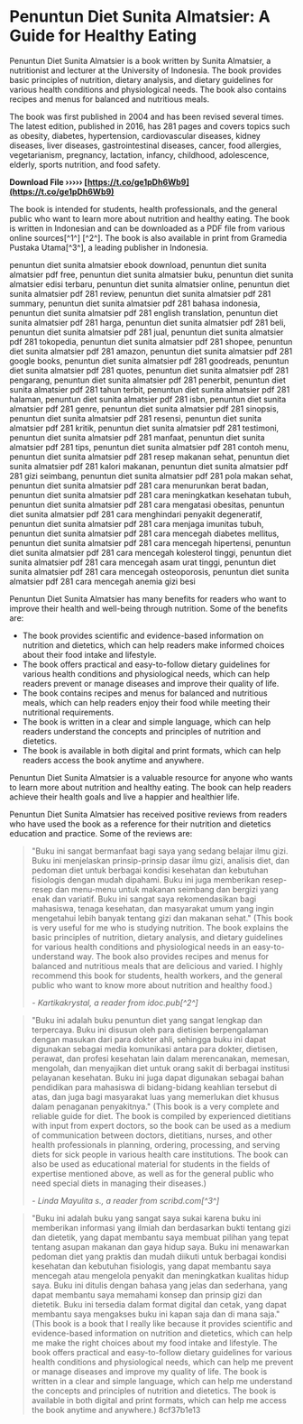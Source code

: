 # Penuntun Diet Sunita Almatsier: A Guide for Healthy Eating
 
Penuntun Diet Sunita Almatsier is a book written by Sunita Almatsier, a nutritionist and lecturer at the University of Indonesia. The book provides basic principles of nutrition, dietary analysis, and dietary guidelines for various health conditions and physiological needs. The book also contains recipes and menus for balanced and nutritious meals.
 
The book was first published in 2004 and has been revised several times. The latest edition, published in 2016, has 281 pages and covers topics such as obesity, diabetes, hypertension, cardiovascular diseases, kidney diseases, liver diseases, gastrointestinal diseases, cancer, food allergies, vegetarianism, pregnancy, lactation, infancy, childhood, adolescence, elderly, sports nutrition, and food safety.
 
**Download File ››››› [https://t.co/ge1pDh6Wb9](https://t.co/ge1pDh6Wb9)**


 
The book is intended for students, health professionals, and the general public who want to learn more about nutrition and healthy eating. The book is written in Indonesian and can be downloaded as a PDF file from various online sources[^1^] [^2^]. The book is also available in print from Gramedia Pustaka Utama[^3^], a leading publisher in Indonesia.
 
penuntun diet sunita almatsier ebook download,  penuntun diet sunita almatsier pdf free,  penuntun diet sunita almatsier buku,  penuntun diet sunita almatsier edisi terbaru,  penuntun diet sunita almatsier online,  penuntun diet sunita almatsier pdf 281 review,  penuntun diet sunita almatsier pdf 281 summary,  penuntun diet sunita almatsier pdf 281 bahasa indonesia,  penuntun diet sunita almatsier pdf 281 english translation,  penuntun diet sunita almatsier pdf 281 harga,  penuntun diet sunita almatsier pdf 281 beli,  penuntun diet sunita almatsier pdf 281 jual,  penuntun diet sunita almatsier pdf 281 tokopedia,  penuntun diet sunita almatsier pdf 281 shopee,  penuntun diet sunita almatsier pdf 281 amazon,  penuntun diet sunita almatsier pdf 281 google books,  penuntun diet sunita almatsier pdf 281 goodreads,  penuntun diet sunita almatsier pdf 281 quotes,  penuntun diet sunita almatsier pdf 281 pengarang,  penuntun diet sunita almatsier pdf 281 penerbit,  penuntun diet sunita almatsier pdf 281 tahun terbit,  penuntun diet sunita almatsier pdf 281 halaman,  penuntun diet sunita almatsier pdf 281 isbn,  penuntun diet sunita almatsier pdf 281 genre,  penuntun diet sunita almatsier pdf 281 sinopsis,  penuntun diet sunita almatsier pdf 281 resensi,  penuntun diet sunita almatsier pdf 281 kritik,  penuntun diet sunita almatsier pdf 281 testimoni,  penuntun diet sunita almatsier pdf 281 manfaat,  penuntun diet sunita almatsier pdf 281 tips,  penuntun diet sunita almatsier pdf 281 contoh menu,  penuntun diet sunita almatsier pdf 281 resep makanan sehat,  penuntun diet sunita almatsier pdf 281 kalori makanan,  penuntun diet sunita almatsier pdf 281 gizi seimbang,  penuntun diet sunita almatsier pdf 281 pola makan sehat,  penuntun diet sunita almatsier pdf 281 cara menurunkan berat badan,  penuntun diet sunita almatsier pdf 281 cara meningkatkan kesehatan tubuh,  penuntun diet sunita almatsier pdf 281 cara mengatasi obesitas,  penuntun diet sunita almatsier pdf 281 cara menghindari penyakit degeneratif,  penuntun diet sunita almatsier pdf 281 cara menjaga imunitas tubuh,  penuntun diet sunita almatsier pdf 281 cara mencegah diabetes mellitus,  penuntun diet sunita almatsier pdf 281 cara mencegah hipertensi,  penuntun diet sunita almatsier pdf 281 cara mencegah kolesterol tinggi,  penuntun diet sunita almatsier pdf 281 cara mencegah asam urat tinggi,  penuntun diet sunita almatsier pdf 281 cara mencegah osteoporosis,  penuntun diet sunita almatsier pdf 281 cara mencegah anemia gizi besi
  
Penuntun Diet Sunita Almatsier has many benefits for readers who want to improve their health and well-being through nutrition. Some of the benefits are:
 
- The book provides scientific and evidence-based information on nutrition and dietetics, which can help readers make informed choices about their food intake and lifestyle.
- The book offers practical and easy-to-follow dietary guidelines for various health conditions and physiological needs, which can help readers prevent or manage diseases and improve their quality of life.
- The book contains recipes and menus for balanced and nutritious meals, which can help readers enjoy their food while meeting their nutritional requirements.
- The book is written in a clear and simple language, which can help readers understand the concepts and principles of nutrition and dietetics.
- The book is available in both digital and print formats, which can help readers access the book anytime and anywhere.

Penuntun Diet Sunita Almatsier is a valuable resource for anyone who wants to learn more about nutrition and healthy eating. The book can help readers achieve their health goals and live a happier and healthier life.
  
Penuntun Diet Sunita Almatsier has received positive reviews from readers who have used the book as a reference for their nutrition and dietetics education and practice. Some of the reviews are:

> "Buku ini sangat bermanfaat bagi saya yang sedang belajar ilmu gizi. Buku ini menjelaskan prinsip-prinsip dasar ilmu gizi, analisis diet, dan pedoman diet untuk berbagai kondisi kesehatan dan kebutuhan fisiologis dengan mudah dipahami. Buku ini juga memberikan resep-resep dan menu-menu untuk makanan seimbang dan bergizi yang enak dan variatif. Buku ini sangat saya rekomendasikan bagi mahasiswa, tenaga kesehatan, dan masyarakat umum yang ingin mengetahui lebih banyak tentang gizi dan makanan sehat." (This book is very useful for me who is studying nutrition. The book explains the basic principles of nutrition, dietary analysis, and dietary guidelines for various health conditions and physiological needs in an easy-to-understand way. The book also provides recipes and menus for balanced and nutritious meals that are delicious and varied. I highly recommend this book for students, health workers, and the general public who want to know more about nutrition and healthy food.)
> 
> <cite>- Kartikakrystal, a reader from idoc.pub[^2^]</cite>

> "Buku ini adalah buku penuntun diet yang sangat lengkap dan terpercaya. Buku ini disusun oleh para dietisien berpengalaman dengan masukan dari para dokter ahli, sehingga buku ini dapat digunakan sebagai media komunikasi antara para dokter, dietisen, perawat, dan profesi kesehatan lain dalam merencanakan, memesan, mengolah, dan menyajikan diet untuk orang sakit di berbagai institusi pelayanan kesehatan. Buku ini juga dapat digunakan sebagai bahan pendidikan para mahasiswa di bidang-bidang keahlian tersebut di atas, dan juga bagi masyarakat luas yang memerlukan diet khusus dalam penaganan penyakitnya." (This book is a very complete and reliable guide for diet. The book is compiled by experienced dietitians with input from expert doctors, so the book can be used as a medium of communication between doctors, dietitians, nurses, and other health professionals in planning, ordering, processing, and serving diets for sick people in various health care institutions. The book can also be used as educational material for students in the fields of expertise mentioned above, as well as for the general public who need special diets in managing their diseases.)
> 
> <cite>- Linda Mayulita s., a reader from scribd.com[^3^]</cite>

> "Buku ini adalah buku yang sangat saya sukai karena buku ini memberikan informasi yang ilmiah dan berdasarkan bukti tentang gizi dan dietetik, yang dapat membantu saya membuat pilihan yang tepat tentang asupan makanan dan gaya hidup saya. Buku ini menawarkan pedoman diet yang praktis dan mudah diikuti untuk berbagai kondisi kesehatan dan kebutuhan fisiologis, yang dapat membantu saya mencegah atau mengelola penyakit dan meningkatkan kualitas hidup saya. Buku ini ditulis dengan bahasa yang jelas dan sederhana, yang dapat membantu saya memahami konsep dan prinsip gizi dan dietetik. Buku ini tersedia dalam format digital dan cetak, yang dapat membantu saya mengakses buku ini kapan saja dan di mana saja." (This book is a book that I really like because it provides scientific and evidence-based information on nutrition and dietetics, which can help me make the right choices about my food intake and lifestyle. The book offers practical and easy-to-follow dietary guidelines for various health conditions and physiological needs, which can help me prevent or manage diseases and improve my quality of life. The book is written in a clear and simple language, which can help me understand the concepts and principles of nutrition and dietetics. The book is available in both digital and print formats, which can help me access the book anytime and anywhere.)
>  8cf37b1e13

> 
